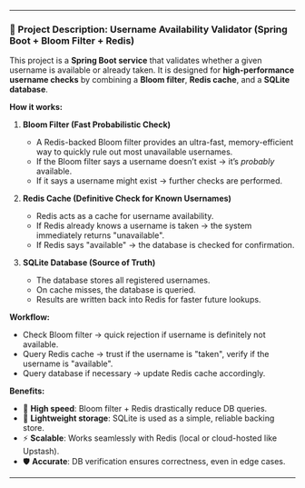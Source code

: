 
---

### 📌 Project Description: Username Availability Validator (Spring Boot + Bloom Filter + Redis)

This project is a **Spring Boot service** that validates whether a given username is available or already taken. It is designed for **high-performance username checks** by combining a **Bloom filter**, **Redis cache**, and a **SQLite database**.

**How it works:**

1. **Bloom Filter (Fast Probabilistic Check)**

    * A Redis-backed Bloom filter provides an ultra-fast, memory-efficient way to quickly rule out most unavailable usernames.
    * If the Bloom filter says a username doesn’t exist → it’s *probably* available.
    * If it says a username might exist → further checks are performed.

2. **Redis Cache (Definitive Check for Known Usernames)**

    * Redis acts as a cache for username availability.
    * If Redis already knows a username is taken → the system immediately returns "unavailable".
    * If Redis says "available" → the database is checked for confirmation.

3. **SQLite Database (Source of Truth)**

    * The database stores all registered usernames.
    * On cache misses, the database is queried.
    * Results are written back into Redis for faster future lookups.

**Workflow:**

* Check Bloom filter → quick rejection if username is definitely not available.
* Query Redis cache → trust if the username is "taken", verify if the username is "available".
* Query database if necessary → update Redis cache accordingly.

**Benefits:**

* 🚀 **High speed**: Bloom filter + Redis drastically reduce DB queries.
* 💾 **Lightweight storage**: SQLite is used as a simple, reliable backing store.
* ⚡ **Scalable**: Works seamlessly with Redis (local or cloud-hosted like Upstash).
* 🛡️ **Accurate**: DB verification ensures correctness, even in edge cases.

---
